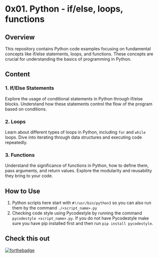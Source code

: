 # 0x01. Python - if/else, loops, functions

## Overview

This repository contains Python code examples focusing on fundamental concepts like if/else statements, loops, and functions. These concepts are crucial for understanding the basics of programming in Python.

## Content

### 1. If/Else Statements

Explore the usage of conditional statements in Python through if/else blocks. Understand how these statements control the flow of the program based on conditions.

### 2. Loops

Learn about different types of loops in Python, including `for` and `while` loops. Dive into iterating through data structures and executing code repeatedly.

### 3. Functions

Understand the significance of functions in Python, how to define them, pass arguments, and return values. Explore the modularity and reusability they bring to your code.

## How to Use

1. Python scripts here start with `#!/usr/bin/python3` so you can also run them by the command `./<script_name>.py`
2. Checking code style using Pycodestyle by running the command `pycodestyle <script_name>.py`. If you do not have Pycodestyle make sure you have pip installed first and then run `pip install pycodestyle`.

## Check this out
[![forthebadge](https://forthebadge.com/images/featured/featured-built-with-love.svg)](https://forthebadge.com)
